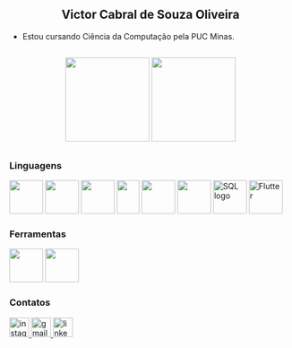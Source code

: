 <h2 align="center">Victor Cabral de Souza Oliveira</h2>

- Estou cursando Ciência da Computação pela PUC Minas.

##

<div align="center">
  <img src="https://github-readme-stats.vercel.app/api?hide_title=false&hide_rank=false&show_icons=true&include_all_commits=true&count_private=true&disable_animations=false&theme=tokyonight&locale=en&hide_border=false&username=Cabral137" height="150"  />
  <img src="https://github-readme-stats.vercel.app/api/top-langs?locale=en&hide_title=false&layout=compact&card_width=320&langs_count=5&theme=tokyonight&hide_border=false&username=Cabral137" height="150"   />
</div>

##

### Linguagens
<p>
  <img src="https://upload.wikimedia.org/wikipedia/commons/thumb/1/18/C_Programming_Language.svg/695px-C_Programming_Language.svg.png" height="60" width="60"/>
  <img src="https://upload.wikimedia.org/wikipedia/commons/thumb/1/18/ISO_C%2B%2B_Logo.svg/1200px-ISO_C%2B%2B_Logo.svg.png" height="60" width="60"/>
  <img src="https://static-00.iconduck.com/assets.00/csharp-icon-1755x2048-5r3ugs1f.png" height="60" weight="60"/>
  <img src="https://upload.wikimedia.org/wikipedia/en/thumb/3/30/Java_programming_language_logo.svg/800px-Java_programming_language_logo.svg.png" height="60" width="40"/>
  <img src="https://uxwing.com/wp-content/themes/uxwing/download/brands-and-social-media/javascript-programming-language-icon.png" height="60" width="60"/>
  <img src="https://upload.wikimedia.org/wikipedia/commons/thumb/c/c3/Python-logo-notext.svg/1869px-Python-logo-notext.svg.png" height="60" width="60"/>
  <img src="https://user-images.githubusercontent.com/24623425/36042969-f87531d4-0d8a-11e8-9dee-e87ab8c6a9e3.png" height="60" width="60" border-radius="12px" alt="SQL logo" />
  <img src="https://github.com/user-attachments/assets/d96d46f4-9447-4acc-8eb3-9155fc60ae22" height="60" width="60" border-radius="12px" alt="Flutter"/>

</p>

### Ferramentas
<p>
  <img src="https://upload.wikimedia.org/wikipedia/commons/thumb/9/9a/Visual_Studio_Code_1.35_icon.svg/2048px-Visual_Studio_Code_1.35_icon.svg.png" height="60" width="60"/>  
  <img src="https://upload.wikimedia.org/wikipedia/commons/3/33/Figma-logo.svg" height="60" width="60"/>
</p>

### Contatos
<p>
  <a href="https://www.instagram.com/victorcabral137/" target="_blank">
    <img src="https://img.shields.io/static/v1?message=Instagram&logo=instagram&label=&color=E4405F&logoColor=white&labelColor=&style=for-the-badge" height="35" alt="instagram logo" />
  </a>
  <a href="mailto:cabralvictor137@gmail.com" target="_blank">
    <img src="https://img.shields.io/static/v1?message=Gmail&logo=gmail&label=&color=D14836&logoColor=white&labelColor=&style=for-the-badge" height="35" alt="gmail logo" />
  </a>
  <a href="www.linkedin.com/in/victor-cabral-7202ba237">
    <img src="https://img.shields.io/badge/LinkedIn-0077B5?style=for-the-badge&logo=linkedin&logoColor=white&labelColor=" height="35" alt="linkedim logo" />
  </a>
</p>
